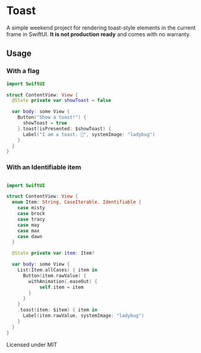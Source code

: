 # Toast

A simple weekend project for rendering toast-style elements in the current frame in SwiftUI. **It is not production ready** and comes with no warranty. 

## Usage

### With a flag

```swift
import SwiftUI

struct ContentView: View {
  @State private var showToast = false

  var body: some View {
    Button("Show a toast!") {
      showToast = true
    }.toast(isPresented: $showToast) {
      Label("I am a toast. 🍞", systemImage: "ladybug")
    }
  }
}
```

### With an Identifiable item

```swift

import SwiftUI

struct ContentView: View {
  enum Item: String, CaseIterable, Identifiable {
    case misty
    case brock
    case tracy
    case may
    case max
    case dawn
  }

  @State private var item: Item?

  var body: some View {
    List(Item.allCases) { item in
      Button(item.rawValue) {
        withAnimation(.easeOut) {
            self.item = item
        }
      }
    }
    .toast(item: $item) { item in
      Label(item.rawValue, systemImage: "ladybug")
    }
  }
}
```


Licensed under MIT
